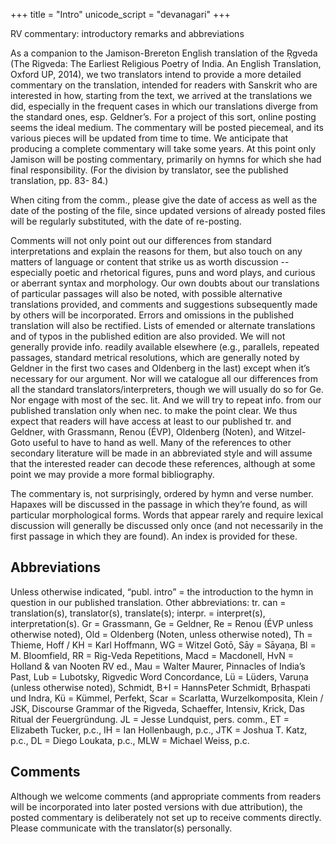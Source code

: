 +++
title = "Intro"
unicode_script = "devanagari"
+++

RV commentary: introductory remarks and abbreviations

As a companion to the Jamison-Brereton English translation of the Ṛgveda (The
Rigveda: The Earliest Religious Poetry of India. An English Translation, Oxford UP,
2014), we two translators intend to provide a more detailed commentary on the
translation, intended for readers with Sanskrit who are interested in how, starting
from the text, we arrived at the translations we did, especially in the frequent cases in
which our translations diverge from the standard ones, esp. Geldner’s. For a project
of this sort, online posting seems the ideal medium. The commentary will be posted
piecemeal, and its various pieces will be updated from time to time. We anticipate
that producing a complete commentary will take some years. At this point only
Jamison will be posting commentary, primarily on hymns for which she had final
responsibility. (For the division by translator, see the published translation, pp. 83- 84.)


When citing from the comm., please give the date of access as well as the date of the
posting of the file, since updated versions of already posted files will be regularly
substituted, with the date of re-posting.

Comments will not only point out our differences from standard interpretations and
explain the reasons for them, but also touch on any matters of language or content
that strike us as worth discussion -- especially poetic and rhetorical figures, puns and
word plays, and curious or aberrant syntax and morphology. Our own doubts about
our translations of particular passages will also be noted, with possible alternative
translations provided, and comments and suggestions subsequently made by others
will be incorporated. Errors and omissions in the published translation will also be
rectified. Lists of emended or alternate translations and of typos in the published
edition are also provided.
We will not generally provide info. readily available elsewhere (e.g., parallels,
repeated passages, standard metrical resolutions, which are generally noted by
Geldner in the first two cases and Oldenberg in the last) except when it’s necessary
for our argument. Nor will we catalogue all our differences from all the standard
translators/interpreters, though we will usually do so for Ge. Nor engage with most
of the sec. lit. And we will try to repeat info. from our published translation only
when nec. to make the point clear. We thus expect that readers will have access at
least to our published tr. and Geldner, with Grassmann, Renou (ÉVP), Oldenberg
(Noten), and Witzel-Goto useful to have to hand as well. Many of the references to
other secondary literature will be made in an abbreviated style and will assume that
the interested reader can decode these references, although at some point we may
provide a more formal bibliography.

The commentary is, not surprisingly, ordered by hymn and verse number. Hapaxes
will be discussed in the passage in which they’re found, as will particular
morphological forms. Words that appear rarely and require lexical discussion will
generally be discussed only once (and not necessarily in the first passage in which
they are found). An index is provided for these.

## Abbreviations
Unless otherwise indicated, “publ. intro” = the introduction to the
hymn in question in our published translation. Other abbreviations: tr. can =
translation(s), translator(s), translate(s); interpr. = interpret(s), interpretation(s). Gr =
Grassmann, Ge = Geldner, Re = Renou (ÉVP unless otherwise noted), Old =
Oldenberg (Noten, unless otherwise noted), Th = Thieme, Hoff / KH = Karl
Hoffmann, WG = Witzel Gotō, Sāy = Sāyaṇa, Bl = M. Bloomfield, RR = Rig-Veda
Repetitions, Macd = Macdonell, HvN = Holland & van Nooten RV ed., Mau =
Walter Maurer, Pinnacles of India’s Past, Lub = Lubotsky, Rigvedic Word
Concordance, Lü = Lüders, Varuṇa (unless otherwise noted), Schmidt, B+I = HannsPeter Schmidt, Bṛhaspati und Indra, Kü = Kümmel, Perfekt, Scar = Scarlatta,
Wurzelkomposita, Klein / JSK, Discourse Grammar of the Rigveda, Schaeffer,
Intensiv, Krick, Das Ritual der Feuergründung. JL = Jesse Lundquist, pers. comm.,
ET = Elizabeth Tucker, p.c., IH = Ian Hollenbaugh, p.c., JTK = Joshua T. Katz, p.c.,
DL = Diego Loukata, p.c., MLW = Michael Weiss, p.c.

## Comments
Although we welcome comments (and appropriate comments from readers will be
incorporated into later posted versions with due attribution), the posted commentary
is deliberately not set up to receive comments directly. Please communicate with the
translator(s) personally.